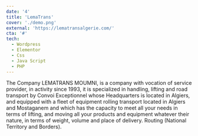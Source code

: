 ```yaml
---
date: '4'
title: 'LemaTrans'
cover: './demo.png'
external: 'https://lematransalgerie.com/'
cta: '#'
tech:
  - Wordpress
  - Elementor
  - Css
  - Java Script
  - PHP
---
```


The Company LEMATRANS MOUMNI, is a company with vocation of service provider, in activity since 1993, it is specialized in handling, lifting and road transport by Convoi Exceptionnel whose Headquarters is located in Algiers, and equipped with a fleet of equipment rolling transport located in Algiers and Mostaganem and which has the capacity to meet all your needs in terms of lifting, and moving all your products and equipment whatever their nature, in terms of weight, volume and place of delivery. Routing (National Territory and Borders).

